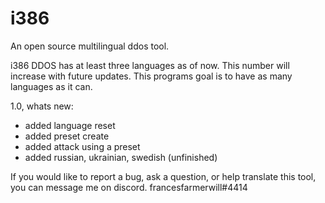 # i386
An open source multilingual ddos tool.

i386 DDOS has at least three languages as of now. This number will increase with future updates.
This programs goal is to have as many languages as it can.

1.0, whats new:
- added language reset
- added preset create
- added attack using a preset
- added russian, ukrainian, swedish (unfinished)

If you would like to report a bug, ask a question, or help translate this tool, you can message me on discord.
francesfarmerwill#4414
